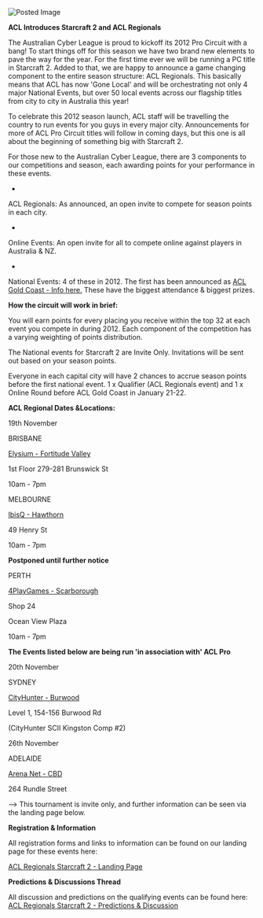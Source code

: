 ![Posted Image](http://www.aclpro.com.au/images/banner/Starcraft-2-ACL-Regionals-Banner.png)





**ACL Introduces Starcraft 2 and ACL Regionals**







The Australian Cyber League is proud to kickoff its 2012 Pro Circuit with a bang! To start things off for this season we have two brand new elements to pave the way for the year. For the first time ever we will be running a PC title in Starcraft 2. Added to that, we are happy to announce a game changing component to the entire season structure: ACL Regionals. This basically means that ACL has now 'Gone Local' and will be orchestrating not only 4 major National Events, but over 50 local events across our flagship titles from city to city in Australia this year! 








To celebrate this 2012 season launch, ACL staff will be travelling the country to run events for you guys in every major city. Announcements for more of ACL Pro Circuit titles will follow in coming days, but this one is all about the beginning of something big with Starcraft 2.







For those new to the Australian Cyber League, there are 3 components to our competitions and season, each awarding points for your performance in these events.








- 
ACL Regionals: As announced, an open invite to compete for season points in each city.





- 
Online Events: An open invite for all to compete online against players in Australia & NZ.





- 
National Events: 4 of these in 2012. The first has been announced as 
[ACL Gold Coast - Info here.](http://www.aclpro.com.au/forums/topic/14850-acl-gold-coast-announced) These have the biggest attendance & biggest prizes.









**How the circuit will work in brief:**





You will earn points for every placing you receive within the top 32 at each event you compete in during 2012. Each component of the competition has a varying weighting of points distribution.





The National events for Starcraft 2 are Invite Only. Invitations will be sent out based on your season points.





Everyone in each capital city will have 2 chances to accrue season points before the first national event. 1 x Qualifier (ACL Regionals event) and 1 x Online Round before ACL Gold Coast in January 21-22.









**ACL Regional Dates &Locations:**






19th November




BRISBANE



[Elysium - Fortitude Valley](http://www.facebook.com/Elysiuminternetcafe)

1st Floor 279-281 Brunswick St


10am - 7pm





MELBOURNE



[IbisQ - Hawthorn](http://www.ibisq.com.au/site/)

49 Henry St


10am - 7pm






**Postponed until further notice**





PERTH



[4PlayGames - Scarborough](http://www.4playgames.com/index.php?option=com_content&view=article&id=92&Itemid=87)

Shop 24


Ocean View Plaza


10am - 7pm




**The Events listed below are being run 'in association with' ACL Pro**






20th November




SYDNEY



[CityHunter - Burwood](http://www.cityhunter.com.au/index.php?view=article&catid=24%3Ashop-location&id=69%3Acity-hunter-internet-cafe&option=com_content&Itemid=117)

Level 1, 154-156 Burwood Rd


(CityHunter SCII Kingston Comp #2)






26th November




ADELAIDE



[Arena Net - CBD](http://www.arenanetcafe.com/)

264 Rundle Street


--> This tournament is invite only, and further information can be seen via the landing page below.









**Registration & Information**





All registration forms and links to information can be found on our landing page for these events here:






[ACL Regionals Starcraft 2 - Landing Page](http://www.aclpro.com.au/2012/events/starcraft2/acl-regionals-sc2-landing-page-nov)








**Predictions & Discussions Thread**





All discussion and predictions on the qualifying events can be found here: 
[ACL Regionals Starcraft 2 - Predictions & Discussion](http://www.aclpro.com.au/forums/topic/14896-acl-regionals-starcraft-2-discussion-predictions/)
